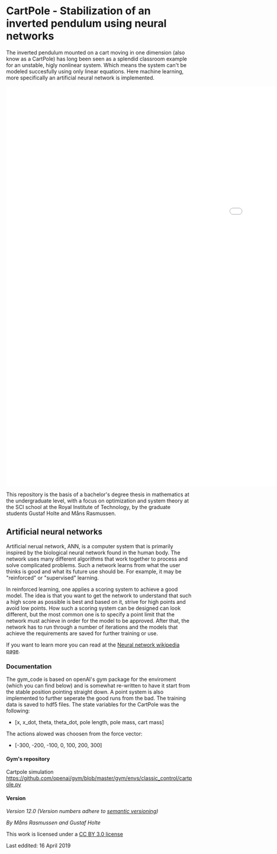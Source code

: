 # CartPole - Stabilization of an inverted pendulum using neural networks
The inverted pendulum mounted on a cart moving in one dimension (also know as a CartPole) has long been seen as a splendid classroom example for an unstable, higly nonlinear system. Which means the system can't be modeled succesfully using only linear equations. 
Here machine learning, more specifically an artificial neural network is implemented.

<iframe src="//gifs.com/embed/cartpole-OMPqNR" frameborder="0" scrolling="no" width="1808px" height="1080px" style="-webkit-backface-visibility: hidden;-webkit-transform: scale(1);"></iframe>

This repository is the basis of a bachelor's degree thesis in mathematics at the undergraduate level, with a focus on optimization and system theory at the SCI school at the Royal Institute of Technology, by the graduate students Gustaf Holte and Måns Rasmussen.

## Artificial neural networks
Artificial nerual network, ANN, is a computer system that is primarily inspired by the biological neural network found in the human body. The network uses many different algorithms that work together to process and solve complicated problems. Such a network learns from what the user thinks is good and what its future use should be. For example, it may be "reinforced" or "supervised" learning.


In reinforced learning, one applies a scoring system to achieve a good model. The idea is that you want to get the network to understand that such a high score as possible is best and based on it, strive for high points and avoid low points. How such a scoring system can be designed can look different, but the most common one is to specify a point limit that the network must achieve in order for the model to be approved. After that, the network has to run through a number of iterations and the models that achieve the requirements are saved for further training or use.


If you want to learn more you can read at the [Neural network wikipedia page](https://en.wikipedia.org/wiki/Neural_network).

### Documentation
The gym_code is based on openAI's gym package for the enviroment (which you can find below) and is somewhat re-written to have it start from the stable position pointing straight down. 
A point system is also implemented to further seperate the good runs from the bad.
The training data is saved to hdf5 files. 
The state variables for the CartPole was the following: 


- [x, x_dot, theta, theta_dot, pole length, pole mass, cart mass] 

The actions alowed was choosen from the force vector: 

- [-300, -200, -100, 0, 100, 200, 300]

#### Gym's repository
Cartpole simulation
https://github.com/openai/gym/blob/master/gym/envs/classic_control/cartpole.py

#### Version
_Version 12.0_
_(Version numbers adhere to [semantic versioning](https://semver.org/))_

*By Måns Rasmussen and Gustaf Holte*

This work is licensed under a [CC BY 3.0 license](https://creativecommons.org/licenses/by/3.0/)

Last eddited: 16 April 2019
